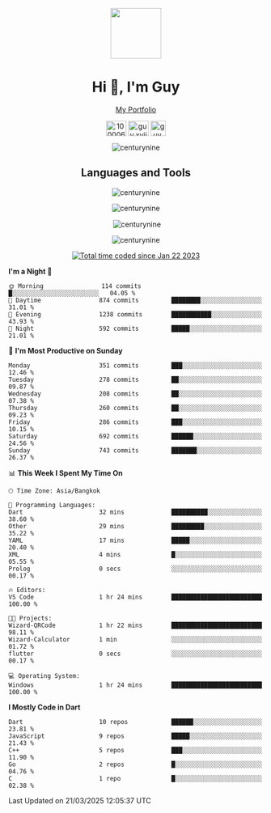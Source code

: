 
<p align="center"><a href="https://portfolio-nextjs-puce-omega.vercel.app/" traget="_blank"> <img src="https://user-images.githubusercontent.com/109062980/213915698-3e79c409-24f8-4471-a5f8-e7a842ad3a0a.gif" width="100" /> </a></p>
 
<h1 align="center">Hi 👋, I'm Guy</h1>
<p align="center"><a href="https://portfolio-nextjs-puce-omega.vercel.app/" traget="_blank"> My Portfolio </a></p>

<p align="center">
<a href="https://fb.com/100006608053988" target="blank"><img align="center" src="https://raw.githubusercontent.com/rahuldkjain/github-profile-readme-generator/master/src/images/icons/Social/facebook.svg" alt="100006608053988" height="30" width="40" /></a>
<a href="https://instagram.com/guy.xvii" target="blank"><img align="center" src="https://raw.githubusercontent.com/rahuldkjain/github-profile-readme-generator/master/src/images/icons/Social/instagram.svg" alt="guy.xvii" height="30" width="40" /></a>
<a href="mailto:lowlifeix@gmail.com" target="blank"><img align="center" src="https://user-images.githubusercontent.com/109062980/226533395-e26b601f-4b8f-456f-affd-55dc944b4149.png" alt="guy.xvii" height="30" width="30" /></a>
 
</p>

<p align="center"> <img src="https://komarev.com/ghpvc/?username=centurynine&label=Profile%20views&color=0e75b6&style=for-the-badge" alt="centurynine" /> </p>

<h2 align="center">Languages and Tools</h3>

<!-- https://skillicons.dev/ -->
<p align="center">
<img src="https://skillicons.dev/icons?i=react,nodejs,tailwind,mongodb,html,css,js,bootstrap,jquery,cloudflare,php,java,cpp,py,dart,flutter,firebase,androidstudio,git,github,linux,mysql,postman,nginx,express" alt="centurynine" /> 
</p>
 
<p align="center"><img align="center" src="https://github-readme-stats-sigma-five.vercel.app/api/top-langs?username=centurynine&show_icons=true&locale=en&layout=compact&theme=" alt="centurynine" /></p>

<p align="center">&nbsp;<img align="center" src="https://github-readme-stats-sigma-five.vercel.app/api?username=centurynine&show_icons=true&locale=en&theme=" alt="centurynine" /></p>

<p align="center"><img align="center" src="https://github-readme-streak-stats.herokuapp.com/?user=centurynine&theme=" alt="centurynine" /></p>
<p align="center">
<a href="https://wakatime.com/@9ded98d1-6308-4a11-a75a-63f31fdc4e7a"><img src="https://wakatime.com/badge/user/9ded98d1-6308-4a11-a75a-63f31fdc4e7a.svg" alt="Total time coded since Jan 22 2023" /></a>
  
<!--START_SECTION:waka-->
**I'm a Night 🦉** 

```text
🌞 Morning                114 commits         █░░░░░░░░░░░░░░░░░░░░░░░░   04.05 % 
🌆 Daytime                874 commits         ████████░░░░░░░░░░░░░░░░░   31.01 % 
🌃 Evening                1238 commits        ███████████░░░░░░░░░░░░░░   43.93 % 
🌙 Night                  592 commits         █████░░░░░░░░░░░░░░░░░░░░   21.01 % 
```
📅 **I'm Most Productive on Sunday** 

```text
Monday                   351 commits         ███░░░░░░░░░░░░░░░░░░░░░░   12.46 % 
Tuesday                  278 commits         ██░░░░░░░░░░░░░░░░░░░░░░░   09.87 % 
Wednesday                208 commits         ██░░░░░░░░░░░░░░░░░░░░░░░   07.38 % 
Thursday                 260 commits         ██░░░░░░░░░░░░░░░░░░░░░░░   09.23 % 
Friday                   286 commits         ███░░░░░░░░░░░░░░░░░░░░░░   10.15 % 
Saturday                 692 commits         ██████░░░░░░░░░░░░░░░░░░░   24.56 % 
Sunday                   743 commits         ███████░░░░░░░░░░░░░░░░░░   26.37 % 
```


📊 **This Week I Spent My Time On** 

```text
🕑︎ Time Zone: Asia/Bangkok

💬 Programming Languages: 
Dart                     32 mins             ██████████░░░░░░░░░░░░░░░   38.60 % 
Other                    29 mins             █████████░░░░░░░░░░░░░░░░   35.22 % 
YAML                     17 mins             █████░░░░░░░░░░░░░░░░░░░░   20.40 % 
XML                      4 mins              █░░░░░░░░░░░░░░░░░░░░░░░░   05.55 % 
Prolog                   0 secs              ░░░░░░░░░░░░░░░░░░░░░░░░░   00.17 % 

🔥 Editors: 
VS Code                  1 hr 24 mins        █████████████████████████   100.00 % 

🐱‍💻 Projects: 
Wizard-QRCode            1 hr 22 mins        █████████████████████████   98.11 % 
Wizard-Calculator        1 min               ░░░░░░░░░░░░░░░░░░░░░░░░░   01.72 % 
flutter                  0 secs              ░░░░░░░░░░░░░░░░░░░░░░░░░   00.17 % 

💻 Operating System: 
Windows                  1 hr 24 mins        █████████████████████████   100.00 % 
```

**I Mostly Code in Dart** 

```text
Dart                     10 repos            ██████░░░░░░░░░░░░░░░░░░░   23.81 % 
JavaScript               9 repos             █████░░░░░░░░░░░░░░░░░░░░   21.43 % 
C++                      5 repos             ███░░░░░░░░░░░░░░░░░░░░░░   11.90 % 
Go                       2 repos             █░░░░░░░░░░░░░░░░░░░░░░░░   04.76 % 
C                        1 repo              █░░░░░░░░░░░░░░░░░░░░░░░░   02.38 % 
```




 Last Updated on 21/03/2025 12:05:37 UTC
<!--END_SECTION:waka-->
  
</p>

